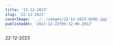 ```yaml
---
title: '22-12-2023'
slug: '22-12-2023'
coverImage: '../../images/22-12-2023-U1OD.jpg'
publishedAt: '2023-12-22T09:12:00.201Z'
---
```


22-12-2023